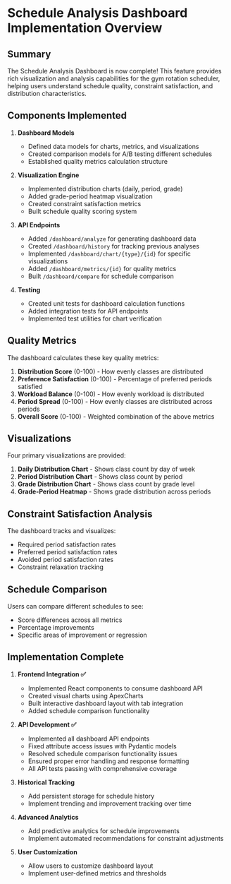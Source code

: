 # Schedule Analysis Dashboard Implementation Overview

## Summary

The Schedule Analysis Dashboard is now complete! This feature provides rich visualization and analysis capabilities for the gym rotation scheduler, helping users understand schedule quality, constraint satisfaction, and distribution characteristics.

## Components Implemented

1. **Dashboard Models**
   - Defined data models for charts, metrics, and visualizations
   - Created comparison models for A/B testing different schedules
   - Established quality metrics calculation structure

2. **Visualization Engine**
   - Implemented distribution charts (daily, period, grade)
   - Added grade-period heatmap visualization
   - Created constraint satisfaction metrics
   - Built schedule quality scoring system

3. **API Endpoints**
   - Added `/dashboard/analyze` for generating dashboard data
   - Created `/dashboard/history` for tracking previous analyses
   - Implemented `/dashboard/chart/{type}/{id}` for specific visualizations
   - Added `/dashboard/metrics/{id}` for quality metrics
   - Built `/dashboard/compare` for schedule comparison

4. **Testing**
   - Created unit tests for dashboard calculation functions
   - Added integration tests for API endpoints
   - Implemented test utilities for chart verification

## Quality Metrics

The dashboard calculates these key quality metrics:

1. **Distribution Score** (0-100) - How evenly classes are distributed
2. **Preference Satisfaction** (0-100) - Percentage of preferred periods satisfied
3. **Workload Balance** (0-100) - How evenly workload is distributed
4. **Period Spread** (0-100) - How evenly classes are distributed across periods
5. **Overall Score** (0-100) - Weighted combination of the above metrics

## Visualizations

Four primary visualizations are provided:

1. **Daily Distribution Chart** - Shows class count by day of week
2. **Period Distribution Chart** - Shows class count by period
3. **Grade Distribution Chart** - Shows class count by grade level
4. **Grade-Period Heatmap** - Shows grade distribution across periods

## Constraint Satisfaction Analysis

The dashboard tracks and visualizes:

- Required period satisfaction rates
- Preferred period satisfaction rates  
- Avoided period satisfaction rates
- Constraint relaxation tracking

## Schedule Comparison

Users can compare different schedules to see:

- Score differences across all metrics
- Percentage improvements
- Specific areas of improvement or regression

## Implementation Complete

1. **Frontend Integration ✅**
   - Implemented React components to consume dashboard API
   - Created visual charts using ApexCharts
   - Built interactive dashboard layout with tab integration
   - Added schedule comparison functionality

2. **API Development ✅**
   - Implemented all dashboard API endpoints
   - Fixed attribute access issues with Pydantic models
   - Resolved schedule comparison functionality issues
   - Ensured proper error handling and response formatting
   - All API tests passing with comprehensive coverage

3. **Historical Tracking**
   - Add persistent storage for schedule history
   - Implement trending and improvement tracking over time

4. **Advanced Analytics**
   - Add predictive analytics for schedule improvements
   - Implement automated recommendations for constraint adjustments

5. **User Customization**
   - Allow users to customize dashboard layout
   - Implement user-defined metrics and thresholds